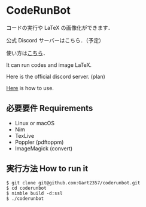 # CodeRunBot
コードの実行や LaTeX の画像化ができます．

公式 Discord サーバーはこちら．（予定）

使い方は[こちら](https://coderunbot.gart.page/ja/)．

It can run codes and image LaTeX.

Here is the official discord server. (plan)

[Here](https://coderunbot.gart.page/en/) is how to use.

## 必要要件 Requirements
- Linux or macOS
- Nim
- TexLive
- Poppler (pdftoppm)
- ImageMagick (convert)

## 実行方法 How to run it
```
$ git clone git@github.com:Gart2357/coderunbot.git
$ cd coderunbot
$ nimble build -d:ssl
$ ./coderunbot
```